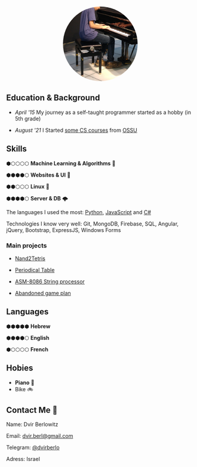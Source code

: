 <p align="center">
    <img
        alt="avatar"
        src="./avatar_512.png"
        width="200"
        style="border-radius:50%!important;"
    />
</p>

## Education & Background
- *April '15*  My journey as a self-taught programmer started as a hobby (in 5th grade)

- *August '21*  I Started [some CS courses](https://github.com/dvirberlo/dvirberlo/blob/main/TIMELINE.md#2021) from [OSSU](https://github.com/ossu/computer-science#readme)

<!-- TODO: - *August '22*  Finished high school with 10 study units in computers -->

## Skills

⬢⬡⬡⬡⬡
**Machine Learning & Algorithms** 🧠

⬢⬢⬢⬢⬡
**Websites & UI** 📱

⬢⬢⬡⬡⬡
**Linux** 🐧

⬢⬢⬢⬢⬡
**Server & DB** 🌩️


The languages I used the most:
[Python](https://github.com/dvirberlo/nand2tetris_project),
[JavaScript](https://github.com/dvirberlo/game/blob/main/app.js)
and [C#](https://github.com/dvirberlo/periodical_table)

Technologies I know very well:
Git,
MongoDB,
Firebase,
SQL,
Angular,
jQuery,
Bootstrap,
ExpressJS,
Windows Forms

### Main projects
- [Nand2Tetris](https://github.com/dvirberlo/nand2tetris_project)

- [Periodical Table](https://github.com/dvirberlo/periodical_table)

- [ASM-8086 String processor](https://github.com/dvirberlo/asm8086_text)

- [Abandoned game plan](https://github.com/dvirberlo/game)


## Languages
⬢⬢⬢⬢⬢
**Hebrew**

⬢⬢⬢⬢⬡
**English**

⬢⬡⬡⬡⬡
**French**

<!-- ## Work Experience

none -->

## Hobies

- **Piano** 🎹
- Bike 🚲

## Contact Me 👋
Name:
Dvir Berlowitz

Email:
dvir.berl@gmail.com

Telegram:
[@dvirberlo](https://t.me/dvirberlo)

Adress:
Israel 

<!-- TODO: linkedIn -->
